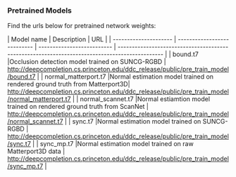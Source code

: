 ### Pretrained Models

Find the urls below for pretrained network weights:

| Model name            | Description                 | URL                                                                                            |
| --------------------- | --------------------------- | -------------------------- | ---------------------------------------------------------------------------------------------- |
| bound.t7              |Occlusion detection model trained on SUNCG-RGBD                           | http://deepcompletion.cs.princeton.edu/ddc_release/public/pre_train_model/bound.t7             |
| normal_matterport.t7  |Normal estimation model trained on rendered ground truth from Matterport3D| http://deepcompletion.cs.princeton.edu/ddc_release/public/pre_train_model/normal_matterport.t7            | 
| normal_scannet.t7     |Normal estiamtion model trained on rendered ground truth from ScanNet     | http://deepcompletion.cs.princeton.edu/ddc_release/public/pre_train_model/normal_scannet.t7 |
| sync.t7               |Normal estimation model trained on SUNCG-RGBD                             | http://deepcompletion.cs.princeton.edu/ddc_release/public/pre_train_model/sync.t7 |
| sync_mp.t7            |Normal estimation model trained on raw Matterport3D data                  | http://deepcompletion.cs.princeton.edu/ddc_release/public/pre_train_model/sync_mp.t7 |
